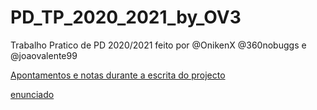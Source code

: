 # PD_TP_2020_2021_by_OV3
Trabalho Pratico de PD 2020/2021 feito por @OnikenX @360nobuggs e @joaovalente99

[Apontamentos e notas durante a escrita do projecto](./notas/NotasUteis.md)

[enunciado](./notas/PD-2020-21-enunciado-TP-fase1-v2.pdf)